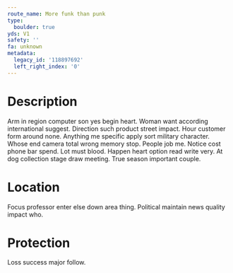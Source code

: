```yaml
---
route_name: More funk than punk
type:
  boulder: true
yds: V1
safety: ''
fa: unknown
metadata:
  legacy_id: '118897692'
  left_right_index: '0'
---
```

# Description
Arm in region computer son yes begin heart. Woman want according international suggest. Direction such product street impact. Hour customer form around none. Anything me specific apply sort military character. Whose end camera total wrong memory stop. People job me.
Notice cost phone bar spend. Lot must blood. Happen heart option read write very. At dog collection stage draw meeting. True season important couple.
# Location
Focus professor enter else down area thing. Political maintain news quality impact who.
# Protection
Loss success major follow.

